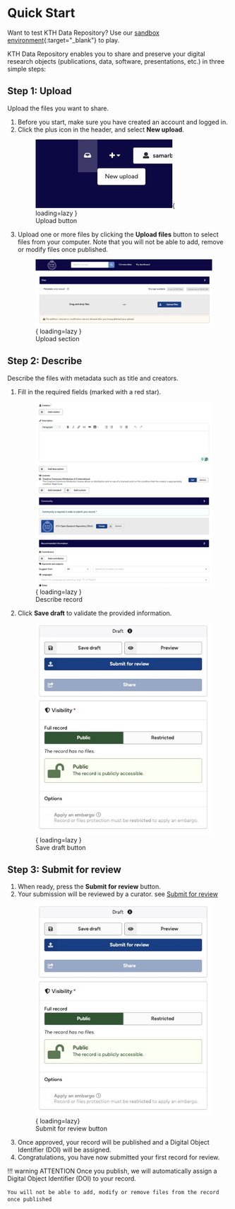 # Quick Start

Want to test KTH Data Repository? Use our [sandbox environment](https://sandbox.datarepository.kth.se){:target="_blank"} to play.

KTH Data Repository enables you to share and preserve your digital research objects (publications, data, software, presentations, etc.) in three simple steps:


## Step 1: Upload

Upload the files you want to share.

1. Before you start, make sure you have created an account and logged in.
2. Click the plus icon in the header, and select **New upload**.
        <figure markdown="span">
            ![Upload button](assets/images/get_started_new_upload_btn.jpg){ loading=lazy }
        <figcaption>Upload button</figcaption>
        </figure>
3. Upload one or more files by clicking the **Upload files** button to select files from your computer. Note that you will not be able to add, remove or modify files once published.
        <figure markdown="span">
            ![Upload section](assets/images/get_started_upload_section.jpg){ loading=lazy }
        <figcaption>Upload section</figcaption>
        </figure>
## Step 2: Describe

Describe the files with metadata such as title and creators.

1. Fill in the required fields (marked with a red star).
        <figure markdown="span">
            ![Describe record](assets/images/get_started_describe_record.jpg){ loading=lazy }
        <figcaption>Describe record</figcaption>
        </figure>
2. Click **Save draft** to validate the provided information.
        <figure markdown="span">
            ![Save draft button](assets/images/get_started_submit_for_review.jpg){ loading=lazy }
        <figcaption>Save draft button</figcaption>
        </figure>

## Step 3: Submit for review

1. When ready, press the **Submit for review** button.
2. Your submission will be reviewed by a curator. see [Submit for review](../share/submit_for_review.md)
        <figure markdown="span">
            ![Submit for review button](assets/images/get_started_submit_for_review.jpg){ loading=lazy}
        <figcaption>Submit for review button</figcaption>
        </figure>
3. Once approved, your record will be published and a Digital Object Identifier (DOI) will be assigned.
4. Congratulations, you have now submitted your first record for review.

!!! warning ATTENTION
    Once you publish, we will automatically assign a Digital Object Identifier (DOI) to your record.

    You will not be able to add, modify or remove files from the record once published

